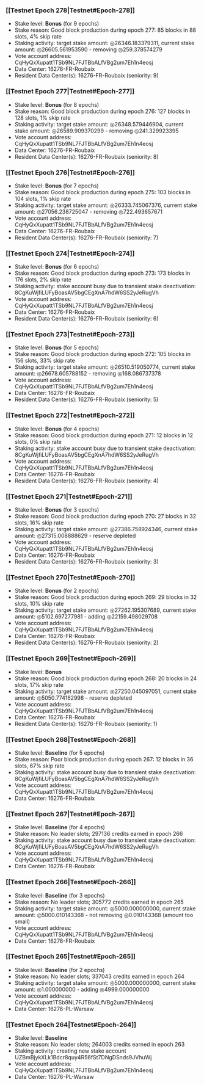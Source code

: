 ### [[Testnet Epoch 278|Testnet#Epoch-278]]
* Stake level: **Bonus** (for 9 epochs)
* Stake reason: Good block production during epoch 277: 85 blocks in 88 slots, 4% skip rate
* Staking activity: target stake amount: ◎26346.183379311, current stake amount: ◎26605.561953590 - removing ◎259.378574279
* Vote account address: CqHyQxXupatt1TSb9NL7FJTBbALfVBg2um7Eh1n4eosj
* Data Center: 16276-FR-Roubaix
* Resident Data Center(s): 16276-FR-Roubaix (seniority: 9)
### [[Testnet Epoch 277|Testnet#Epoch-277]]
* Stake level: **Bonus** (for 8 epochs)
* Stake reason: Good block production during epoch 276: 127 blocks in 128 slots, 1% skip rate
* Staking activity: target stake amount: ◎26348.579446904, current stake amount: ◎26589.909370299 - removing ◎241.329923395
* Vote account address: CqHyQxXupatt1TSb9NL7FJTBbALfVBg2um7Eh1n4eosj
* Data Center: 16276-FR-Roubaix
* Resident Data Center(s): 16276-FR-Roubaix (seniority: 8)
### [[Testnet Epoch 276|Testnet#Epoch-276]]
* Stake level: **Bonus** (for 7 epochs)
* Stake reason: Good block production during epoch 275: 103 blocks in 104 slots, 1% skip rate
* Staking activity: target stake amount: ◎26333.745067376, current stake amount: ◎27056.238725047 - removing ◎722.493657671
* Vote account address: CqHyQxXupatt1TSb9NL7FJTBbALfVBg2um7Eh1n4eosj
* Data Center: 16276-FR-Roubaix
* Resident Data Center(s): 16276-FR-Roubaix (seniority: 7)
### [[Testnet Epoch 274|Testnet#Epoch-274]]
* Stake level: **Bonus** (for 6 epochs)
* Stake reason: Good block production during epoch 273: 173 blocks in 176 slots, 2% skip rate
* Staking activity: stake account busy due to transient stake deactivation: 8CgKuWjfiLUFyBoasAV5bgCEgXnA7hdW6SS2yJeRugVh
* Vote account address: CqHyQxXupatt1TSb9NL7FJTBbALfVBg2um7Eh1n4eosj
* Data Center: 16276-FR-Roubaix
* Resident Data Center(s): 16276-FR-Roubaix (seniority: 6)
### [[Testnet Epoch 273|Testnet#Epoch-273]]
* Stake level: **Bonus** (for 5 epochs)
* Stake reason: Good block production during epoch 272: 105 blocks in 156 slots, 33% skip rate
* Staking activity: target stake amount: ◎26510.519050774, current stake amount: ◎26678.605788152 - removing ◎168.086737378
* Vote account address: CqHyQxXupatt1TSb9NL7FJTBbALfVBg2um7Eh1n4eosj
* Data Center: 16276-FR-Roubaix
* Resident Data Center(s): 16276-FR-Roubaix (seniority: 5)
### [[Testnet Epoch 272|Testnet#Epoch-272]]
* Stake level: **Bonus** (for 4 epochs)
* Stake reason: Good block production during epoch 271: 12 blocks in 12 slots, 0% skip rate
* Staking activity: stake account busy due to transient stake deactivation: 8CgKuWjfiLUFyBoasAV5bgCEgXnA7hdW6SS2yJeRugVh
* Vote account address: CqHyQxXupatt1TSb9NL7FJTBbALfVBg2um7Eh1n4eosj
* Data Center: 16276-FR-Roubaix
* Resident Data Center(s): 16276-FR-Roubaix (seniority: 4)
### [[Testnet Epoch 271|Testnet#Epoch-271]]
* Stake level: **Bonus** (for 3 epochs)
* Stake reason: Good block production during epoch 270: 27 blocks in 32 slots, 16% skip rate
* Staking activity: target stake amount: ◎27386.758924346, current stake amount: ◎27315.008888629 - reserve depleted
* Vote account address: CqHyQxXupatt1TSb9NL7FJTBbALfVBg2um7Eh1n4eosj
* Data Center: 16276-FR-Roubaix
* Resident Data Center(s): 16276-FR-Roubaix (seniority: 3)
### [[Testnet Epoch 270|Testnet#Epoch-270]]
* Stake level: **Bonus** (for 2 epochs)
* Stake reason: Good block production during epoch 269: 29 blocks in 32 slots, 10% skip rate
* Staking activity: target stake amount: ◎27262.195307689, current stake amount: ◎5102.697277981 - adding ◎22159.498029708
* Vote account address: CqHyQxXupatt1TSb9NL7FJTBbALfVBg2um7Eh1n4eosj
* Data Center: 16276-FR-Roubaix
* Resident Data Center(s): 16276-FR-Roubaix (seniority: 2)
### [[Testnet Epoch 269|Testnet#Epoch-269]]
* Stake level: **Bonus**
* Stake reason: Good block production during epoch 268: 20 blocks in 24 slots, 17% skip rate
* Staking activity: target stake amount: ◎27250.045097051, current stake amount: ◎5050.774162998 - reserve depleted
* Vote account address: CqHyQxXupatt1TSb9NL7FJTBbALfVBg2um7Eh1n4eosj
* Data Center: 16276-FR-Roubaix
* Resident Data Center(s): 16276-FR-Roubaix (seniority: 1)
### [[Testnet Epoch 268|Testnet#Epoch-268]]
* Stake level: **Baseline** (for 5 epochs)
* Stake reason: Poor block production during epoch 267: 12 blocks in 36 slots, 67% skip rate
* Staking activity: stake account busy due to transient stake deactivation: 8CgKuWjfiLUFyBoasAV5bgCEgXnA7hdW6SS2yJeRugVh
* Vote account address: CqHyQxXupatt1TSb9NL7FJTBbALfVBg2um7Eh1n4eosj
* Data Center: 16276-FR-Roubaix
### [[Testnet Epoch 267|Testnet#Epoch-267]]
* Stake level: **Baseline** (for 4 epochs)
* Stake reason: No leader slots; 297136 credits earned in epoch 266
* Staking activity: stake account busy due to transient stake deactivation: 8CgKuWjfiLUFyBoasAV5bgCEgXnA7hdW6SS2yJeRugVh
* Vote account address: CqHyQxXupatt1TSb9NL7FJTBbALfVBg2um7Eh1n4eosj
* Data Center: 16276-FR-Roubaix
### [[Testnet Epoch 266|Testnet#Epoch-266]]
* Stake level: **Baseline** (for 3 epochs)
* Stake reason: No leader slots; 305772 credits earned in epoch 265
* Staking activity: target stake amount: ◎5000.000000000, current stake amount: ◎5000.010143368 - not removing ◎0.010143368 (amount too small)
* Vote account address: CqHyQxXupatt1TSb9NL7FJTBbALfVBg2um7Eh1n4eosj
* Data Center: 16276-FR-Roubaix
### [[Testnet Epoch 265|Testnet#Epoch-265]]
* Stake level: **Baseline** (for 2 epochs)
* Stake reason: No leader slots; 337043 credits earned in epoch 264
* Staking activity: target stake amount: ◎5000.000000000, current stake amount: ◎1.000000000 - adding ◎4999.000000000
* Vote account address: CqHyQxXupatt1TSb9NL7FJTBbALfVBg2um7Eh1n4eosj
* Data Center: 16276-PL-Warsaw
### [[Testnet Epoch 264|Testnet#Epoch-264]]
* Stake level: **Baseline**
* Stake reason: No leader slots; 264003 credits earned in epoch 263
* Staking activity: creating new stake account UZBmBjykXLk1Bdcr8quy4R56fSt7DNgDSnds9JVhuWj
* Vote account address: CqHyQxXupatt1TSb9NL7FJTBbALfVBg2um7Eh1n4eosj
* Data Center: 16276-PL-Warsaw